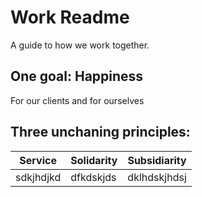 # Work Readme
A guide to how we work together.

## One goal: Happiness
For our clients and for ourselves

## Three unchaning principles: 



|Service|Solidarity|Subsidiarity|
|---|---|---|
|sdkjhdjkd|dfkdskjds|dklhdskjhdsj|
